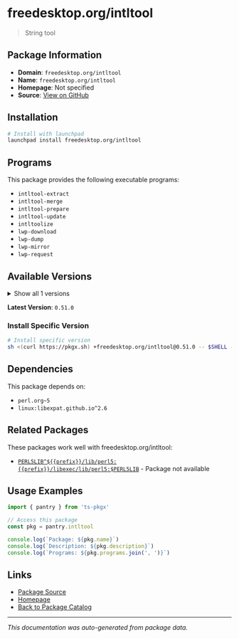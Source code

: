 # freedesktop.org/intltool

> String tool

## Package Information

- **Domain**: `freedesktop.org/intltool`
- **Name**: `freedesktop.org/intltool`
- **Homepage**: Not specified
- **Source**: [View on GitHub](https://github.com/pkgxdev/pantry/tree/main/projects/freedesktop.org/intltool/package.yml)

## Installation

```bash
# Install with launchpad
launchpad install freedesktop.org/intltool
```

## Programs

This package provides the following executable programs:

- `intltool-extract`
- `intltool-merge`
- `intltool-prepare`
- `intltool-update`
- `intltoolize`
- `lwp-download`
- `lwp-dump`
- `lwp-mirror`
- `lwp-request`

## Available Versions

<details>
<summary>Show all 1 versions</summary>

- `0.51.0`

</details>

**Latest Version**: `0.51.0`

### Install Specific Version

```bash
# Install specific version
sh <(curl https://pkgx.sh) +freedesktop.org/intltool@0.51.0 -- $SHELL -i
```

## Dependencies

This package depends on:

- `perl.org~5`
- `linux:libexpat.github.io^2.6`

## Related Packages

These packages work well with freedesktop.org/intltool:

- [`PERL5LIB^${{prefix}}/lib/perl5:{{prefix}}/libexec/lib/perl5:$PERL5LIB`](../../perl5lib-prefix-lib.md) - Package not available

## Usage Examples

```typescript
import { pantry } from 'ts-pkgx'

// Access this package
const pkg = pantry.intltool

console.log(`Package: ${pkg.name}`)
console.log(`Description: ${pkg.description}`)
console.log(`Programs: ${pkg.programs.join(', ')}`)
```

## Links

- [Package Source](https://github.com/pkgxdev/pantry/tree/main/projects/freedesktop.org/intltool/package.yml)
- [Homepage](#)
- [Back to Package Catalog](../../../package-catalog.md)

---

*This documentation was auto-generated from package data.*

